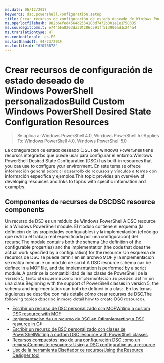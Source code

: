 ```yaml
---
ms.date: 06/12/2017
keywords: dsc,powershell,configuration,setup
title: Crear recursos de configuración de estado deseado de Windows PowerShell personalizados
ms.openlocfilehash: 882b6efed4564d2354183d7472b301e1e1758335
ms.sourcegitcommit: e7445ba8203da304286c591ff513900ad1c244a4
ms.translationtype: HT
ms.contentlocale: es-ES
ms.lasthandoff: 04/23/2019
ms.locfileid: "62076878"
---
```

# <a name="build-custom-windows-powershell-desired-state-configuration-resources"></a><span data-ttu-id="21a0b-103">Crear recursos de configuración de estado deseado de Windows PowerShell personalizados</span><span class="sxs-lookup"><span data-stu-id="21a0b-103">Build Custom Windows PowerShell Desired State Configuration Resources</span></span>

> <span data-ttu-id="21a0b-104">Se aplica a: Windows PowerShell 4.0, Windows PowerShell 5.0</span><span class="sxs-lookup"><span data-stu-id="21a0b-104">Applies To: Windows PowerShell 4.0, Windows PowerShell 5.0</span></span>

<span data-ttu-id="21a0b-105">La configuración de estado deseado (DSC) de Windows PowerShell tiene recursos integrados que puede usar para configurar el entorno.</span><span class="sxs-lookup"><span data-stu-id="21a0b-105">Windows PowerShell Desired State Configuration (DSC) has built-in resources that you can use to configure your environment.</span></span> <span data-ttu-id="21a0b-106">En este tema se ofrece información general sobre el desarrollo de recursos y vínculos a temas con información específica y ejemplos.</span><span class="sxs-lookup"><span data-stu-id="21a0b-106">This topic provides an overview of developing resources and links to topics with specific information and examples.</span></span>

## <a name="dsc-resource-components"></a><span data-ttu-id="21a0b-107">Componentes de recursos de DSC</span><span class="sxs-lookup"><span data-stu-id="21a0b-107">DSC resource components</span></span>

<span data-ttu-id="21a0b-108">Un recurso de DSC es un módulo de Windows PowerShell.</span><span class="sxs-lookup"><span data-stu-id="21a0b-108">A DSC resource is a Windows PowerShell module.</span></span> <span data-ttu-id="21a0b-109">El módulo contiene el esquema (la definición de las propiedades configurables) y la implementación (el código que realiza el trabajo real especificado por una configuración) del recurso.</span><span class="sxs-lookup"><span data-stu-id="21a0b-109">The module contains both the schema (the definition of the configurable properties) and the implementation (the code that does the actual work specified by a configuration) for the resource.</span></span> <span data-ttu-id="21a0b-110">Un esquema de recursos de DSC se puede definir en un archivo MOF y la implementación se realiza mediante un módulo de script.</span><span class="sxs-lookup"><span data-stu-id="21a0b-110">A DSC resource schema can be defined in a MOF file, and the implementation is performed by a script module.</span></span> <span data-ttu-id="21a0b-111">A partir de la compatibilidad de las clases de PowerShell de la versión 5, tanto el esquema como la implementación se pueden definir en una clase.</span><span class="sxs-lookup"><span data-stu-id="21a0b-111">Beginning with the support of PowerShell classes in version 5, the schema and implementation can both be defined in a class.</span></span> <span data-ttu-id="21a0b-112">En los temas siguientes se describe con más detalle cómo crear recursos de DSC.</span><span class="sxs-lookup"><span data-stu-id="21a0b-112">The following topics describe in more detail how to create DSC resources.</span></span>

* [<span data-ttu-id="21a0b-113">Escribir un recurso de DSC personalizado con MOF</span><span class="sxs-lookup"><span data-stu-id="21a0b-113">Writing a custom DSC resource with MOF</span></span>](authoringResourceMOF.md)
* [<span data-ttu-id="21a0b-114">Implementación de un recurso de DSC en C#</span><span class="sxs-lookup"><span data-stu-id="21a0b-114">Implementing a DSC resource in C#</span></span>](authoringResourceMofCS.md)
* [<span data-ttu-id="21a0b-115">Escribir un recurso de DSC personalizado con clases de PowerShell</span><span class="sxs-lookup"><span data-stu-id="21a0b-115">Writing a custom DSC resource with PowerShell classes</span></span>](authoringResourceClass.md)
* [<span data-ttu-id="21a0b-116">Recursos compuestos: uso de una configuración DSC como un recurso</span><span class="sxs-lookup"><span data-stu-id="21a0b-116">Composite resources: Using a DSC configuration as a resource</span></span>](authoringResourceComposite.md)
* [<span data-ttu-id="21a0b-117">Uso de la herramienta Diseñador de recursos</span><span class="sxs-lookup"><span data-stu-id="21a0b-117">Using the Resource Designer tool</span></span>](../authoringResourceMofDesigner.md)
